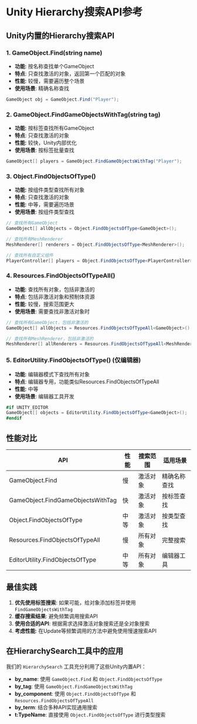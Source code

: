 # Unity Hierarchy搜索API参考

## Unity内置的Hierarchy搜索API

### 1. **GameObject.Find(string name)**
- **功能**: 按名称查找单个GameObject
- **特点**: 只查找激活的对象，返回第一个匹配的对象
- **性能**: 较慢，需要遍历整个场景
- **使用场景**: 精确名称查找

```csharp
GameObject obj = GameObject.Find("Player");
```

### 2. **GameObject.FindGameObjectsWithTag(string tag)**
- **功能**: 按标签查找所有GameObject
- **特点**: 只查找激活的对象
- **性能**: 较快，Unity内部优化
- **使用场景**: 按标签批量查找

```csharp
GameObject[] players = GameObject.FindGameObjectsWithTag("Player");
```

### 3. **Object.FindObjectsOfType<T>()**
- **功能**: 按组件类型查找所有对象
- **特点**: 只查找激活的对象
- **性能**: 中等，需要遍历场景
- **使用场景**: 按组件类型查找

```csharp
// 查找所有GameObject
GameObject[] allObjects = Object.FindObjectsOfType<GameObject>();

// 查找所有MeshRenderer
MeshRenderer[] renderers = Object.FindObjectsOfType<MeshRenderer>();

// 查找所有自定义组件
PlayerController[] players = Object.FindObjectsOfType<PlayerController>();
```

### 4. **Resources.FindObjectsOfTypeAll<T>()**
- **功能**: 查找所有对象，包括非激活的
- **特点**: 包括非激活对象和预制体资源
- **性能**: 较慢，搜索范围更大
- **使用场景**: 需要查找非激活对象时

```csharp
// 查找所有GameObject，包括非激活的
GameObject[] allObjects = Resources.FindObjectsOfTypeAll<GameObject>();

// 查找所有MeshRenderer，包括非激活的
MeshRenderer[] allRenderers = Resources.FindObjectsOfTypeAll<MeshRenderer>();
```

### 5. **EditorUtility.FindObjectsOfType<T>()** (仅编辑器)
- **功能**: 编辑器模式下查找所有对象
- **特点**: 编辑器专用，功能类似Resources.FindObjectsOfTypeAll
- **性能**: 中等
- **使用场景**: 编辑器工具开发

```csharp
#if UNITY_EDITOR
GameObject[] objects = EditorUtility.FindObjectsOfType<GameObject>();
#endif
```

## 性能对比

| API | 性能 | 搜索范围 | 适用场景 |
|-----|------|----------|----------|
| GameObject.Find | 慢 | 激活对象 | 精确名称查找 |
| GameObject.FindGameObjectsWithTag | 快 | 激活对象 | 按标签查找 |
| Object.FindObjectsOfType | 中等 | 激活对象 | 按类型查找 |
| Resources.FindObjectsOfTypeAll | 慢 | 所有对象 | 完整搜索 |
| EditorUtility.FindObjectsOfType | 中等 | 所有对象 | 编辑器工具 |

## 最佳实践

1. **优先使用标签搜索**: 如果可能，给对象添加标签并使用 `FindGameObjectsWithTag`
2. **缓存搜索结果**: 避免频繁调用搜索API
3. **使用合适的API**: 根据需求选择激活对象搜索还是全对象搜索
4. **考虑性能**: 在Update等频繁调用的方法中避免使用慢速搜索API

## 在HierarchySearch工具中的应用

我们的 `HierarchySearch` 工具充分利用了这些Unity内置API：

- **by_name**: 使用 `GameObject.Find` 和 `Object.FindObjectsOfType`
- **by_tag**: 使用 `GameObject.FindGameObjectsWithTag`
- **by_component**: 使用 `Object.FindObjectsOfType` 和 `Resources.FindObjectsOfTypeAll`
- **by_term**: 结合多种API实现通用搜索
- **t:TypeName**: 直接使用 `Object.FindObjectsOfType` 进行类型搜索 